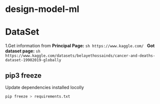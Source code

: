 # design-model-ml

# DataSet
1.Get information from
    **Principal Page:**
    ```sh
    https://www.kaggle.com/
    ```
    **Got dataset page:**
    ```sh    
    https://www.kaggle.com/datasets/belayethossainds/cancer-and-deaths-dataset-19902019-globally
    ```
## pip3 freeze
Update dependencies installed locolly
```sh
pip freeze > requirements.txt
```
    